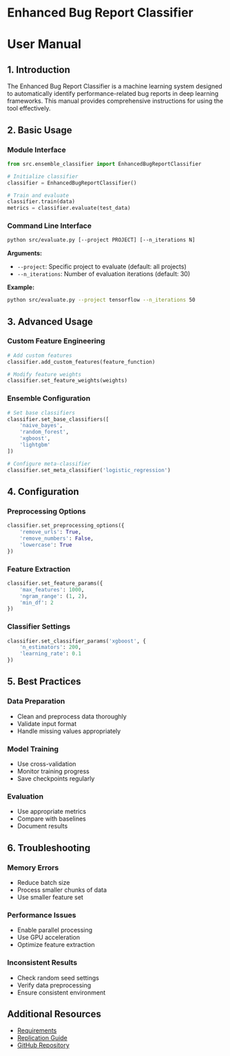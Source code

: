 # Enhanced Bug Report Classifier
# User Manual

## 1. Introduction
The Enhanced Bug Report Classifier is a machine learning system designed to automatically identify performance-related bug reports in deep learning frameworks. This manual provides comprehensive instructions for using the tool effectively.

## 2. Basic Usage

### Module Interface
```python
from src.ensemble_classifier import EnhancedBugReportClassifier

# Initialize classifier
classifier = EnhancedBugReportClassifier()

# Train and evaluate
classifier.train(data)
metrics = classifier.evaluate(test_data)
```

### Command Line Interface
```bash
python src/evaluate.py [--project PROJECT] [--n_iterations N]
```

**Arguments:**
- `--project`: Specific project to evaluate (default: all projects)
- `--n_iterations`: Number of evaluation iterations (default: 30)

**Example:**
```bash
python src/evaluate.py --project tensorflow --n_iterations 50
```

## 3. Advanced Usage

### Custom Feature Engineering
```python
# Add custom features
classifier.add_custom_features(feature_function)

# Modify feature weights
classifier.set_feature_weights(weights)
```

### Ensemble Configuration
```python
# Set base classifiers
classifier.set_base_classifiers([
    'naive_bayes',
    'random_forest',
    'xgboost',
    'lightgbm'
])

# Configure meta-classifier
classifier.set_meta_classifier('logistic_regression')
```

## 4. Configuration

### Preprocessing Options
```python
classifier.set_preprocessing_options({
    'remove_urls': True,
    'remove_numbers': False,
    'lowercase': True
})
```

### Feature Extraction
```python
classifier.set_feature_params({
    'max_features': 1000,
    'ngram_range': (1, 2),
    'min_df': 2
})
```

### Classifier Settings
```python
classifier.set_classifier_params('xgboost', {
    'n_estimators': 200,
    'learning_rate': 0.1
})
```

## 5. Best Practices

### Data Preparation
- Clean and preprocess data thoroughly
- Validate input format
- Handle missing values appropriately

### Model Training
- Use cross-validation
- Monitor training progress
- Save checkpoints regularly

### Evaluation
- Use appropriate metrics
- Compare with baselines
- Document results

## 6. Troubleshooting

### Memory Errors
- Reduce batch size
- Process smaller chunks of data
- Use smaller feature set

### Performance Issues
- Enable parallel processing
- Use GPU acceleration
- Optimize feature extraction

### Inconsistent Results
- Check random seed settings
- Verify data preprocessing
- Ensure consistent environment

## Additional Resources

- [Requirements](requirements.md)
- [Replication Guide](replication.md)
- [GitHub Repository](https://github.com/smayuresh/Tool-Building-Project-Task-1) 